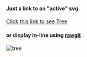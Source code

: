 #### Just a link to an "active" svg

[Click this link to see Tree](https://camo.githubusercontent.com/1282b59c21e264ba4c67ddeb6034b751e4f649a7/68747470733a2f2f7261776769742e636f6d2f6f746865725749502f746573742f6d61737465722f7069632f747265652e737667)

#### or display in-line using [rawgit](http://rawgit.com)

![tree](https://rawgit.com/otherWIP/test/master/pic/tree.svg)
